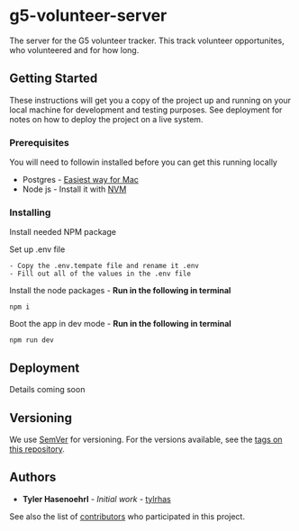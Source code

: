 # g5-volunteer-server

The server for the G5 volunteer tracker. This track volunteer opportunites, who volunteered and for how long.

## Getting Started

These instructions will get you a copy of the project up and running on your local machine for development and testing purposes. See deployment for notes on how to deploy the project on a live system.

### Prerequisites

You will need to followin installed before you can get this running locally

- Postgres - [Easiest way for Mac](https://postgresapp.com/)
- Node js - Install it with [NVM](https://formulae.brew.sh/formula/nvm)


### Installing


Install needed NPM package

Set up .env file 
```
- Copy the .env.tempate file and rename it .env 
- Fill out all of the values in the .env file
```
Install the node packages - **Run in the following in terminal**
```
npm i
```

Boot the app in dev mode - **Run in the following in terminal**

```
npm run dev
```

## Deployment

Details coming soon
## Versioning

We use [SemVer](http://semver.org/) for versioning. For the versions available, see the [tags on this repository](https://github.com/g5search/g5-volunteer-server/tags). 

## Authors

* **Tyler Hasenoehrl** - *Initial work* - [tylrhas](https://github.com/tylrhas)

See also the list of [contributors](https://github.com/g5search/g5-volunteer-server/contributors) who participated in this project.

